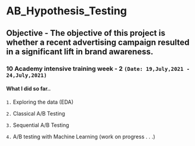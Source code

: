 # AB_Hypothesis_Testing

## Objective - The objective of this project is whether a recent advertising campaign resulted in a significant lift in brand awareness.
### 10 Academy intensive training week - 2 `(Date: 19,July,2021 - 24,July,2021)`

#### What I did so far..

`1.` Exploring the data (EDA)

`2.` Classical A/B Testing

`3.` Sequential A/B Testing 

`4.` A/B testing with Machine Learning (work on progress . . .)
